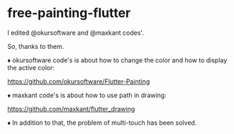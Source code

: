 # free-painting-flutter
I edited @okursoftware and @maxkant codes'. 

So, thanks to them.

♦ okursoftware code's is about how to change the color and how to display the active color:

https://github.com/okursoftware/Flutter-Painting

♦ maxkant code's is about how to use path in drawing: 

https://github.com/maxkant/flutter_drawing

♦ In addition to that, the problem of multi-touch has been solved.
